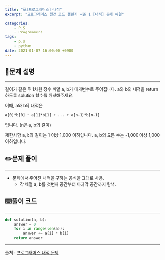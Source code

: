 ```yaml
---
title: "💻[프로그래머스]-내적"
excerpt: "프로그래머스 월간 코드 챌린지 시즌 1 [내적] 문제 해결"

categories:
    - P.S
    - Programmers
tags:
    - p.s
    - python
date: 2021-01-07 16:00:00 +0900
---
```

## 📖문제 설명
---
길이가 같은 두 1차원 정수 배열 a, b가 매개변수로 주어집니다. a와 b의 내적을 return 하도록 solution 함수를 완성해주세요.

이때, a와 b의 내적은 
    
    a[0]*b[0] + a[1]*b[1] + ... + a[n-1]*b[n-1] 

입니다. (n은 a, b의 길이)

제한사항
a, b의 길이는 1 이상 1,000 이하입니다.
a, b의 모든 수는 -1,000 이상 1,000 이하입니다.

## ✏️문제 풀이
___
- 문제에서 주어진 내적을 구하는 공식을 그대로 사용.
  - 각 배열 a, b를 첫번째 공간부터 마지막 공간까지 탐색.

## ⌨️풀이 코드
---
```python
def solution(a, b):
    answer = 0
    for i in range(len(a)):
        answer += a[i] * b[i]
    return answer
```
-----
출처 : [프로그래머스 내적 문제](https://programmers.co.kr/learn/courses/30/lessons/70128)